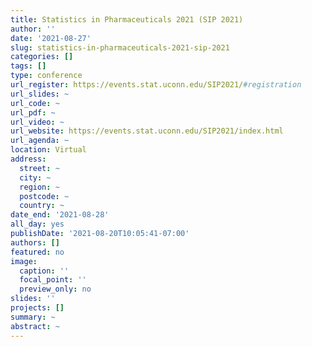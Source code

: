 ```yaml
---
title: Statistics in Pharmaceuticals 2021 (SIP 2021)
author: ''
date: '2021-08-27'
slug: statistics-in-pharmaceuticals-2021-sip-2021
categories: []
tags: []
type: conference
url_register: https://events.stat.uconn.edu/SIP2021/#registration
url_slides: ~
url_code: ~
url_pdf: ~
url_video: ~
url_website: https://events.stat.uconn.edu/SIP2021/index.html
url_agenda: ~
location: Virtual
address:
  street: ~
  city: ~
  region: ~
  postcode: ~
  country: ~
date_end: '2021-08-28'
all_day: yes
publishDate: '2021-08-20T10:05:41-07:00'
authors: []
featured: no
image:
  caption: ''
  focal_point: ''
  preview_only: no
slides: ''
projects: []
summary: ~
abstract: ~
---
```


<!--more-->

